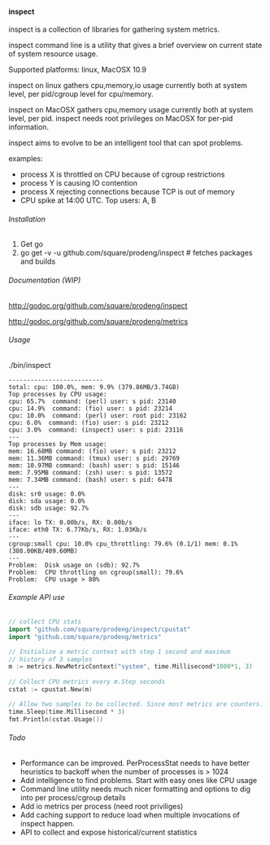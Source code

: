 #### inspect

inspect is a collection of libraries for gathering
system metrics.

inspect command line is a utility that gives a
brief overview on current state of system resource
usage.

Supported platforms: linux, MacOSX 10.9

inspect on linux gathers cpu,memory,io usage currently
both at system level, per pid/cgroup level for cpu/memory.

inspect on MacOSX gathers cpu,memory usage currently
both at system level, per pid. inspect needs root privileges
on MacOSX for per-pid information.

inspect aims to evolve to be an intelligent tool that
can spot problems.

examples: 

  * process X is throttled on CPU because of cgroup restrictions
  * process Y is causing IO contention
  * process X rejecting connections because TCP is out of memory
  * CPU spike at 14:00 UTC. Top users: A, B


###### Installation

1. Get go
2. go get -v -u github.com/square/prodeng/inspect # fetches packages and builds

###### Documentation (WIP)

http://godoc.org/github.com/square/prodeng/inspect

http://godoc.org/github.com/square/prodeng/metrics


###### Usage

./bin/inspect

```
--------------------------
total: cpu: 100.0%, mem: 9.9% (379.86MB/3.74GB)
Top processes by CPU usage:
cpu: 65.7%  command: (perl) user: s pid: 23140
cpu: 14.9%  command: (fio) user: s pid: 23214
cpu: 10.0%  command: (perl) user: root pid: 23162
cpu: 6.0%  command: (fio) user: s pid: 23212
cpu: 3.0%  command: (inspect) user: s pid: 23116
---
Top processes by Mem usage:
mem: 16.68MB command: (fio) user: s pid: 23212
mem: 11.36MB command: (tmux) user: s pid: 29769
mem: 10.97MB command: (bash) user: s pid: 15146
mem: 7.95MB command: (zsh) user: s pid: 13572
mem: 7.34MB command: (bash) user: s pid: 6478
---
disk: sr0 usage: 0.0%
disk: sda usage: 0.0%
disk: sdb usage: 92.7%
---
iface: lo TX: 0.00b/s, RX: 0.00b/s
iface: eth0 TX: 6.77Kb/s, RX: 1.03Kb/s
---
cgroup:small cpu: 10.0% cpu_throttling: 79.6% (0.1/1) mem: 0.1% (308.00KB/409.60MB)
---
Problem:  Disk usage on (sdb): 92.7%
Problem:  CPU throttling on cgroup(small): 79.6%
Problem:  CPU usage > 80%
```

###### Example API use 


```go
// collect CPU stats
import "github.com/square/prodeng/inspect/cpustat"
import "github.com/square/prodeng/metrics"

// Initialize a metric context with step 1 second and maximum
// history of 3 samples
m := metrics.NewMetricContext("system", time.Millisecond*1000*1, 3)
	
// Collect CPU metrics every m.Step seconds
cstat := cpustat.New(m)

// Allow two samples to be collected. Since most metrics are counters.
time.Sleep(time.Millisecond * 3)
fmt.Println(cstat.Usage())

```

###### Todo

  * Performance can be improved. PerProcessStat needs to have better heuristics
to backoff when the number of processes is > 1024
  * Add intelligence to find problems. Start with easy ones like CPU usage
  * Command line utility needs much nicer formatting and options to dig into per process/cgroup details
  * Add io metrics per process (need root priviliges)
  * Add caching support to reduce load when multiple invocations of inspect happen.
  * API to collect and expose historical/current statistics




